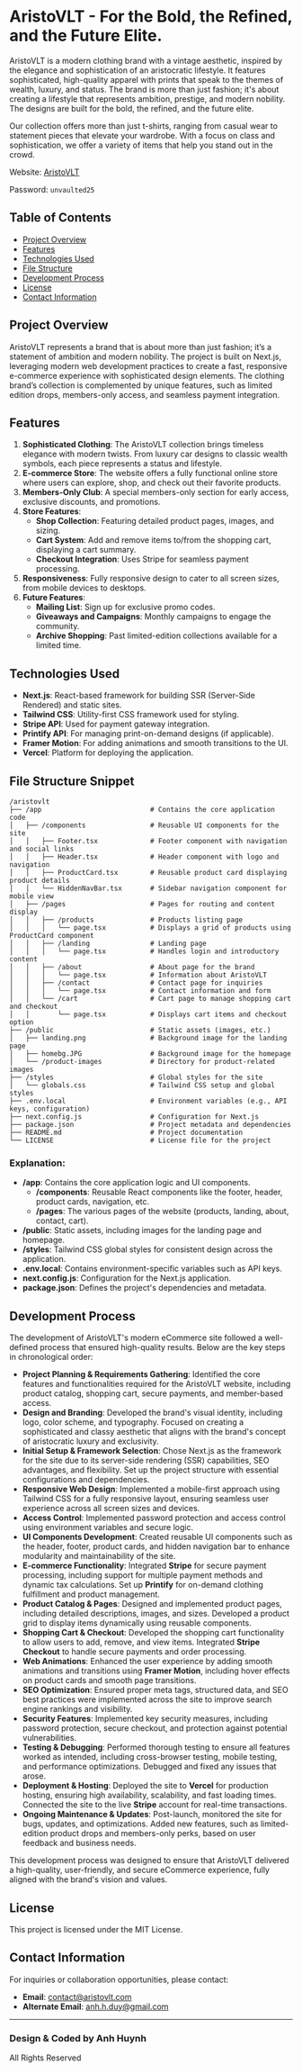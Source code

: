 # AristoVLT - For the Bold, the Refined, and the Future Elite.

AristoVLT is a modern clothing brand with a vintage aesthetic, inspired by the elegance and sophistication of an aristocratic lifestyle. It features sophisticated, high-quality apparel with prints that speak to the themes of wealth, luxury, and status. The brand is more than just fashion; it's about creating a lifestyle that represents ambition, prestige, and modern nobility. The designs are built for the bold, the refined, and the future elite.

Our collection offers more than just t-shirts, ranging from casual wear to statement pieces that elevate your wardrobe. With a focus on class and sophistication, we offer a variety of items that help you stand out in the crowd.

Website: [AristoVLT](https://aristovlt.com/)

Password: `unvaulted25`

## Table of Contents

- [Project Overview](#project-overview)
- [Features](#features)
- [Technologies Used](#technologies-used)
- [File Structure](#file-structure)
- [Development Process](#development-process)
- [License](#license)
- [Contact Information](#contact-information)

## Project Overview

AristoVLT represents a brand that is about more than just fashion; it’s a statement of ambition and modern nobility. The project is built on Next.js, leveraging modern web development practices to create a fast, responsive e-commerce experience with sophisticated design elements. The clothing brand’s collection is complemented by unique features, such as limited edition drops, members-only access, and seamless payment integration.

## Features

1. **Sophisticated Clothing**: The AristoVLT collection brings timeless elegance with modern twists. From luxury car designs to classic wealth symbols, each piece represents a status and lifestyle.
2. **E-commerce Store**: The website offers a fully functional online store where users can explore, shop, and check out their favorite products.
3. **Members-Only Club**: A special members-only section for early access, exclusive discounts, and promotions.
4. **Store Features**:
   - **Shop Collection**: Featuring detailed product pages, images, and sizing.
   - **Cart System**: Add and remove items to/from the shopping cart, displaying a cart summary.
   - **Checkout Integration**: Uses Stripe for seamless payment processing.
5. **Responsiveness**: Fully responsive design to cater to all screen sizes, from mobile devices to desktops.
6. **Future Features**:
   - **Mailing List**: Sign up for exclusive promo codes.
   - **Giveaways and Campaigns**: Monthly campaigns to engage the community.
   - **Archive Shopping**: Past limited-edition collections available for a limited time.

## Technologies Used

- **Next.js**: React-based framework for building SSR (Server-Side Rendered) and static sites.
- **Tailwind CSS**: Utility-first CSS framework used for styling.
- **Stripe API**: Used for payment gateway integration.
- **Printify API**: For managing print-on-demand designs (if applicable).
- **Framer Motion**: For adding animations and smooth transitions to the UI.
- **Vercel**: Platform for deploying the application.

## File Structure Snippet

```
/aristovlt
├── /app                           # Contains the core application code
│   ├── /components                # Reusable UI components for the site
│   │   ├── Footer.tsx             # Footer component with navigation and social links
│   │   ├── Header.tsx             # Header component with logo and navigation
│   │   ├── ProductCard.tsx        # Reusable product card displaying product details
│   │   └── HiddenNavBar.tsx       # Sidebar navigation component for mobile view
│   ├── /pages                     # Pages for routing and content display
│   │   ├── /products              # Products listing page
│   │   │   └── page.tsx           # Displays a grid of products using ProductCard component
│   │   ├── /landing               # Landing page
│   │   │   └── page.tsx           # Handles login and introductory content
│   │   ├── /about                 # About page for the brand
│   │   │   └── page.tsx           # Information about AristoVLT
│   │   ├── /contact               # Contact page for inquiries
│   │   │   └── page.tsx           # Contact information and form
│   │   └── /cart                  # Cart page to manage shopping cart and checkout
│   │       └── page.tsx           # Displays cart items and checkout option
├── /public                        # Static assets (images, etc.)
│   ├── landing.png                # Background image for the landing page
│   ├── homebg.JPG                 # Background image for the homepage
│   └── /product-images            # Directory for product-related images
├── /styles                        # Global styles for the site
│   └── globals.css                # Tailwind CSS setup and global styles
├── .env.local                     # Environment variables (e.g., API keys, configuration)
├── next.config.js                 # Configuration for Next.js
├── package.json                   # Project metadata and dependencies
├── README.md                      # Project documentation
└── LICENSE                        # License file for the project
```

### Explanation:

- **/app**: Contains the core application logic and UI components.
  - **/components**: Reusable React components like the footer, header, product cards, navigation, etc.
  - **/pages**: The various pages of the website (products, landing, about, contact, cart).
- **/public**: Static assets, including images for the landing page and homepage.
- **/styles**: Tailwind CSS global styles for consistent design across the application.
- **.env.local**: Contains environment-specific variables such as API keys.
- **next.config.js**: Configuration for the Next.js application.
- **package.json**: Defines the project's dependencies and metadata.

## Development Process

The development of AristoVLT's modern eCommerce site followed a well-defined process that ensured high-quality results. Below are the key steps in chronological order:

- **Project Planning & Requirements Gathering**: Identified the core features and functionalities required for the AristoVLT website, including product catalog, shopping cart, secure payments, and member-based access.
- **Design and Branding**: Developed the brand's visual identity, including logo, color scheme, and typography. Focused on creating a sophisticated and classy aesthetic that aligns with the brand's concept of aristocratic luxury and exclusivity.
- **Initial Setup & Framework Selection**: Chose Next.js as the framework for the site due to its server-side rendering (SSR) capabilities, SEO advantages, and flexibility. Set up the project structure with essential configurations and dependencies.
- **Responsive Web Design**: Implemented a mobile-first approach using Tailwind CSS for a fully responsive layout, ensuring seamless user experience across all screen sizes and devices.
- **Access Control**: Implemented password protection and access control using environment variables and secure logic.
- **UI Components Development**: Created reusable UI components such as the header, footer, product cards, and hidden navigation bar to enhance modularity and maintainability of the site.
- **E-commerce Functionality**: Integrated **Stripe** for secure payment processing, including support for multiple payment methods and dynamic tax calculations. Set up **Printify** for on-demand clothing fulfillment and product management.
- **Product Catalog & Pages**: Designed and implemented product pages, including detailed descriptions, images, and sizes. Developed a product grid to display items dynamically using reusable components.
- **Shopping Cart & Checkout**: Developed the shopping cart functionality to allow users to add, remove, and view items. Integrated **Stripe Checkout** to handle secure payments and order processing.
- **Web Animations**: Enhanced the user experience by adding smooth animations and transitions using **Framer Motion**, including hover effects on product cards and smooth page transitions.
- **SEO Optimization**: Ensured proper meta tags, structured data, and SEO best practices were implemented across the site to improve search engine rankings and visibility.
- **Security Features**: Implemented key security measures, including password protection, secure checkout, and protection against potential vulnerabilities.
- **Testing & Debugging**: Performed thorough testing to ensure all features worked as intended, including cross-browser testing, mobile testing, and performance optimizations. Debugged and fixed any issues that arose.
- **Deployment & Hosting**: Deployed the site to **Vercel** for production hosting, ensuring high availability, scalability, and fast loading times. Connected the site to the live **Stripe** account for real-time transactions.
- **Ongoing Maintenance & Updates**: Post-launch, monitored the site for bugs, updates, and optimizations. Added new features, such as limited-edition product drops and members-only perks, based on user feedback and business needs.

This development process was designed to ensure that AristoVLT delivered a high-quality, user-friendly, and secure eCommerce experience, fully aligned with the brand's vision and values.

## License

This project is licensed under the MIT License.

## Contact Information

For inquiries or collaboration opportunities, please contact:

- **Email**: [contact@aristovlt.com](mailto:contact@aristovlt.com)
- **Alternate Email**: [anh.h.duy@gmail.com](mailto:anh.h.duy@gmail.com)

---

### Design & Coded by Anh Huynh

All Rights Reserved
